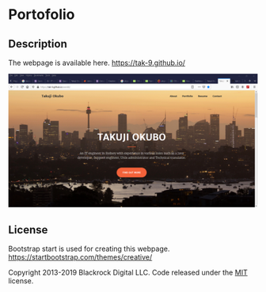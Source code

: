 # Portofolio
## Description 

The webpage is available here.
https://tak-9.github.io/

<img src="screencapture.png" width="600px">

## License
Bootstrap start is used for creating this webpage.  
https://startbootstrap.com/themes/creative/

Copyright 2013-2019 Blackrock Digital LLC. Code released under the [MIT](https://github.com/BlackrockDigital/startbootstrap-creative/blob/gh-pages/LICENSE) license.
